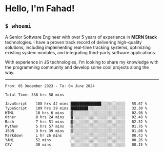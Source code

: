 <h1>Hello, I'm Fahad!</h1>

<h2><code>$ whoami</code></h2>

A Senior Software Engineer with over 5 years of experience in **MERN Stack** technologies. I have a proven track record of delivering high-quality solutions, including implementing real-time tracking systems, optimizing existing system modules, and integrating third-party software applications.

With experience in JS technologies, I'm looking to share my knowledge with the programming community and develop some cool projects along the way.

---

<!--START_SECTION:waka-->

```txt
From: 05 December 2023 - To: 04 June 2024

Total Time: 338 hrs 58 mins

JavaScript    188 hrs 42 mins ██████████████░░░░░░░░░░░   55.67 %
TypeScript    109 hrs 29 mins ████████░░░░░░░░░░░░░░░░░   32.30 %
HTML          10 hrs 6 mins   ▓░░░░░░░░░░░░░░░░░░░░░░░░   02.98 %
Other         8 hrs 24 mins   ▓░░░░░░░░░░░░░░░░░░░░░░░░   02.48 %
Bash          7 hrs 51 mins   ▓░░░░░░░░░░░░░░░░░░░░░░░░   02.32 %
Python        5 hrs 57 mins   ▒░░░░░░░░░░░░░░░░░░░░░░░░   01.76 %
JSON          3 hrs 39 mins   ▒░░░░░░░░░░░░░░░░░░░░░░░░   01.08 %
Markdown      1 hr 26 mins    ░░░░░░░░░░░░░░░░░░░░░░░░░   00.43 %
YAML          52 mins         ░░░░░░░░░░░░░░░░░░░░░░░░░   00.26 %
CSV           30 mins         ░░░░░░░░░░░░░░░░░░░░░░░░░   00.15 %
```

<!--END_SECTION:waka-->

<!--
**heyFahad/heyFahad** is a ✨ _special_ ✨ repository because its `README.md` (this file) appears on your GitHub profile.

Here are some ideas to get you started:

- 🔭 I’m currently working on ...
- 🌱 I’m currently learning ...
- 👯 I’m looking to collaborate on ...
- 🤔 I’m looking for help with ...
- 💬 Ask me about ...
- 📫 How to reach me: ...
- 😄 Pronouns: ...
- ⚡ Fun fact: ...
-->
